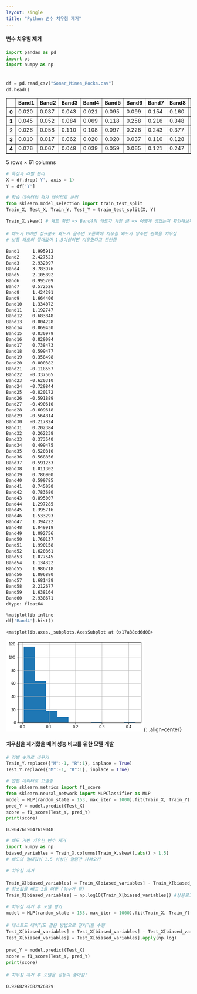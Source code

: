 ```yaml
---
layout: single
title: "Python 변수 치우침 제거"
---
```

#### 변수 치우침 제거

```python
import pandas as pd
import os
import numpy as np


df = pd.read_csv("Sonar_Mines_Rocks.csv")
df.head()
```




<div>
<style scoped>
    .dataframe tbody tr th:only-of-type {
        vertical-align: middle;
    }


    .dataframe tbody tr th {
        vertical-align: top;
    }
    
    .dataframe thead th {
        text-align: right;
    }

</style>

<table border="1" class="dataframe">
  <thead>
    <tr style="text-align: right;">
      <th></th>
      <th>Band1</th>
      <th>Band2</th>
      <th>Band3</th>
      <th>Band4</th>
      <th>Band5</th>
      <th>Band6</th>
      <th>Band7</th>
      <th>Band8</th>
      <th>Band9</th>
      <th>Band10</th>
      <th>...</th>
      <th>Band52</th>
      <th>Band53</th>
      <th>Band54</th>
      <th>Band55</th>
      <th>Band56</th>
      <th>Band57</th>
      <th>Band58</th>
      <th>Band59</th>
      <th>Band60</th>
      <th>Y</th>
    </tr>
  </thead>
  <tbody>
    <tr>
      <th>0</th>
      <td>0.020</td>
      <td>0.037</td>
      <td>0.043</td>
      <td>0.021</td>
      <td>0.095</td>
      <td>0.099</td>
      <td>0.154</td>
      <td>0.160</td>
      <td>0.311</td>
      <td>0.211</td>
      <td>...</td>
      <td>0.003</td>
      <td>0.006</td>
      <td>0.016</td>
      <td>0.007</td>
      <td>0.017</td>
      <td>0.018</td>
      <td>0.008</td>
      <td>0.009</td>
      <td>0.003</td>
      <td>R</td>
    </tr>
    <tr>
      <th>1</th>
      <td>0.045</td>
      <td>0.052</td>
      <td>0.084</td>
      <td>0.069</td>
      <td>0.118</td>
      <td>0.258</td>
      <td>0.216</td>
      <td>0.348</td>
      <td>0.334</td>
      <td>0.287</td>
      <td>...</td>
      <td>0.008</td>
      <td>0.009</td>
      <td>0.005</td>
      <td>0.009</td>
      <td>0.019</td>
      <td>0.014</td>
      <td>0.005</td>
      <td>0.005</td>
      <td>0.004</td>
      <td>R</td>
    </tr>
    <tr>
      <th>2</th>
      <td>0.026</td>
      <td>0.058</td>
      <td>0.110</td>
      <td>0.108</td>
      <td>0.097</td>
      <td>0.228</td>
      <td>0.243</td>
      <td>0.377</td>
      <td>0.560</td>
      <td>0.619</td>
      <td>...</td>
      <td>0.023</td>
      <td>0.017</td>
      <td>0.010</td>
      <td>0.018</td>
      <td>0.024</td>
      <td>0.032</td>
      <td>0.016</td>
      <td>0.010</td>
      <td>0.008</td>
      <td>R</td>
    </tr>
    <tr>
      <th>3</th>
      <td>0.010</td>
      <td>0.017</td>
      <td>0.062</td>
      <td>0.020</td>
      <td>0.020</td>
      <td>0.037</td>
      <td>0.110</td>
      <td>0.128</td>
      <td>0.060</td>
      <td>0.126</td>
      <td>...</td>
      <td>0.012</td>
      <td>0.004</td>
      <td>0.015</td>
      <td>0.008</td>
      <td>0.007</td>
      <td>0.005</td>
      <td>0.004</td>
      <td>0.004</td>
      <td>0.012</td>
      <td>R</td>
    </tr>
    <tr>
      <th>4</th>
      <td>0.076</td>
      <td>0.067</td>
      <td>0.048</td>
      <td>0.039</td>
      <td>0.059</td>
      <td>0.065</td>
      <td>0.121</td>
      <td>0.247</td>
      <td>0.356</td>
      <td>0.446</td>
      <td>...</td>
      <td>0.003</td>
      <td>0.005</td>
      <td>0.010</td>
      <td>0.011</td>
      <td>0.002</td>
      <td>0.007</td>
      <td>0.005</td>
      <td>0.011</td>
      <td>0.009</td>
      <td>R</td>
    </tr>
  </tbody>
</table>
<p>5 rows × 61 columns</p>

</div>




```python
# 특징과 라벨 분리
X = df.drop('Y', axis = 1)
Y = df['Y']
```


```python
# 학습 데이터와 평가 데이터로 분리
from sklearn.model_selection import train_test_split
Train_X, Test_X, Train_Y, Test_Y = train_test_split(X, Y)
```


```python
Train_X.skew() # 왜도 확인 => Band4의 왜도가 가장 큼 => 어떻게 생겼는지 확인해보자

# 왜도가 0이면 정규분포 왜도가 음수면 오른쪽에 치우침 왜도가 양수면 왼쪽을 치우침
# 보통 왜도의 절대값이 1.5이상이면 치우쳤다고 판단함
```




    Band1     1.995912
    Band2     2.427523
    Band3     2.932097
    Band4     3.783976
    Band5     2.105892
    Band6     0.995709
    Band7     0.572526
    Band8     1.424291
    Band9     1.664406
    Band10    1.334072
    Band11    1.192747
    Band12    0.683848
    Band13    0.804228
    Band14    0.869430
    Band15    0.830979
    Band16    0.829084
    Band17    0.738473
    Band18    0.599477
    Band19    0.358498
    Band20    0.000382
    Band21   -0.118557
    Band22   -0.337565
    Band23   -0.620310
    Band24   -0.729844
    Band25   -0.820172
    Band26   -0.591889
    Band27   -0.490610
    Band28   -0.609618
    Band29   -0.564814
    Band30   -0.217824
    Band31    0.202384
    Band32    0.262238
    Band33    0.373540
    Band34    0.499475
    Band35    0.520810
    Band36    0.568856
    Band37    0.591233
    Band38    1.011302
    Band39    0.786900
    Band40    0.599785
    Band41    0.745050
    Band42    0.783680
    Band43    0.895007
    Band44    1.297285
    Band45    1.395716
    Band46    1.533293
    Band47    1.394222
    Band48    1.049919
    Band49    1.092756
    Band50    1.760137
    Band51    1.990158
    Band52    1.620861
    Band53    1.077545
    Band54    1.134322
    Band55    1.986718
    Band56    1.896880
    Band57    1.681428
    Band58    2.212677
    Band59    1.638164
    Band60    2.938671
    dtype: float64




```python
%matplotlib inline
df['Band4'].hist()
```




    <matplotlib.axes._subplots.AxesSubplot at 0x17a38cd6d08>


![image-center](/assets/images/output_5_1.png){: .align-center}


#### 치우침을 제거했을 때의 성능 비교를 위한 모델 개발


```python
# 라벨 숫자로 바꾸기
Train_Y.replace({"M":-1, "R":1}, inplace = True)
Test_Y.replace({"M":-1, "R":1}, inplace = True)
```


```python
# 원본 데이터로 모델링
from sklearn.metrics import f1_score
from sklearn.neural_network import MLPClassifier as MLP
model = MLP(random_state = 153, max_iter = 1000).fit(Train_X, Train_Y)
pred_Y = model.predict(Test_X)
score = f1_score(Test_Y, pred_Y)
print(score)
```

    0.9047619047619048



```python
# 왜도 기반 치우친 변수 제거 
import numpy as np
biased_variables = Train_X.columns[Train_X.skew().abs() > 1.5]
# 왜도의 절대값이 1.5 이상인 컬럼만 가져오기
```


```python
# 치우침 제거

Train_X[biased_variables] = Train_X[biased_variables] - Train_X[biased_variables].min() + 1
# 최소값을 뺴고 1을 더함 (양수가 됨)
Train_X[biased_variables] = np.log10(Train_X[biased_variables]) #상용로그를 취함
```


```python
# 치우침 제거 후 모델 평가
model = MLP(random_state = 153, max_iter = 1000).fit(Train_X, Train_Y)

# 테스트도 데이터도 같은 방법으로 전처리를 수행
Test_X[biased_variables] = Test_X[biased_variables] - Test_X[biased_variables].min() + 1
Test_X[biased_variables] = Test_X[biased_variables].apply(np.log)

pred_Y = model.predict(Test_X)
score = f1_score(Test_Y, pred_Y)
print(score)

# 치우침 제거 후 모델을 성능이 좋아짐!
```

    0.9268292682926829

